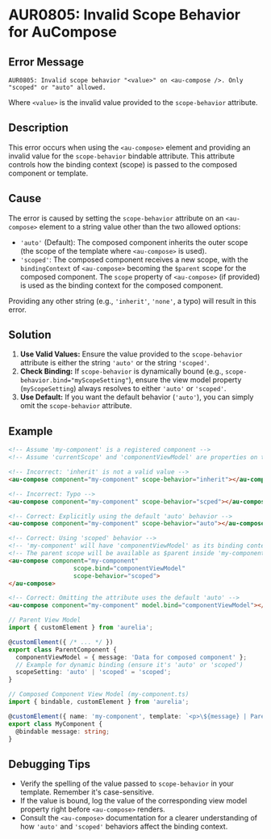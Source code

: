 # AUR0805: Invalid Scope Behavior for AuCompose

## Error Message

`AUR0805: Invalid scope behavior "<value>" on <au-compose />. Only "scoped" or "auto" allowed.`

Where `<value>` is the invalid value provided to the `scope-behavior` attribute.

## Description

This error occurs when using the `<au-compose>` element and providing an invalid value for the `scope-behavior` bindable attribute. This attribute controls how the binding context (scope) is passed to the composed component or template.

## Cause

The error is caused by setting the `scope-behavior` attribute on an `<au-compose>` element to a string value other than the two allowed options:

*   `'auto'` (Default): The composed component inherits the outer scope (the scope of the template where `<au-compose>` is used).
*   `'scoped'`: The composed component receives a new scope, with the `bindingContext` of `<au-compose>` becoming the `$parent` scope for the composed component. The `scope` property of `<au-compose>` (if provided) is used as the binding context for the composed component.

Providing any other string (e.g., `'inherit'`, `'none'`, a typo) will result in this error.

## Solution

1.  **Use Valid Values:** Ensure the value provided to the `scope-behavior` attribute is either the string `'auto'` or the string `'scoped'`.
2.  **Check Binding:** If `scope-behavior` is dynamically bound (e.g., `scope-behavior.bind="myScopeSetting"`), ensure the view model property (`myScopeSetting`) always resolves to either `'auto'` or `'scoped'`.
3.  **Use Default:** If you want the default behavior (`'auto'`), you can simply omit the `scope-behavior` attribute.

## Example

```html
<!-- Assume 'my-component' is a registered component -->
<!-- Assume 'currentScope' and 'componentViewModel' are properties on the parent view model -->

<!-- Incorrect: 'inherit' is not a valid value -->
<au-compose component="my-component" scope-behavior="inherit"></au-compose>

<!-- Incorrect: Typo -->
<au-compose component="my-component" scope-behavior="scped"></au-compose>

<!-- Correct: Explicitly using the default 'auto' behavior -->
<au-compose component="my-component" scope-behavior="auto"></au-compose>

<!-- Correct: Using 'scoped' behavior -->
<!-- 'my-component' will have 'componentViewModel' as its binding context -->
<!-- The parent scope will be available as $parent inside 'my-component' -->
<au-compose component="my-component"
                  scope.bind="componentViewModel"
                  scope-behavior="scoped">
</au-compose>

<!-- Correct: Omitting the attribute uses the default 'auto' -->
<au-compose component="my-component" model.bind="componentViewModel"></au-compose>
```

```typescript
// Parent View Model
import { customElement } from 'aurelia';

@customElement({ /* ... */ })
export class ParentComponent {
  componentViewModel = { message: 'Data for composed component' };
  // Example for dynamic binding (ensure it's 'auto' or 'scoped')
  scopeSetting: 'auto' | 'scoped' = 'scoped';
}

// Composed Component View Model (my-component.ts)
import { bindable, customElement } from 'aurelia';

@customElement({ name: 'my-component', template: `<p>\${message} | Parent: \${$parent?.constructor.name}</p>` })
export class MyComponent {
  @bindable message: string;
}
```

## Debugging Tips

*   Verify the spelling of the value passed to `scope-behavior` in your template. Remember it's case-sensitive.
*   If the value is bound, log the value of the corresponding view model property right before `<au-compose>` renders.
*   Consult the `<au-compose>` documentation for a clearer understanding of how `'auto'` and `'scoped'` behaviors affect the binding context.
